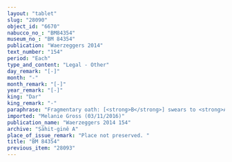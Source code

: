 ```yaml
---
layout: "tablet"
slug: "28090"
object_id: "6670"
nabucco_no_: "BM84354"
museum_no_: "BM 84354"
publication: "Waerzeggers 2014"
text_number: "154"
period: "Each"
type_and_content: "Legal - Other"
day_remark: "[-]"
month: "-"
month_remark: "[-]"
year_remark: "[-]"
king: "Dar"
king_remark: "-"
paraphrase: "Fragmentary oath: [<strong>B</strong>] swears to <strong>A</strong> by Bēl, Nab&ucirc; and the king of Babylon that he will bring him 1 &frac12; minas of silver and hand them over (<em>na&scaron;&ucirc;</em>-<em>nadānu</em>) on the 24<sup>th</sup> of Simān (III). If he fails to do so, the garment mender (<em>mukabb&ucirc;</em>) <strong>C</strong>, slave (<em>qallu</em>) of [<strong>B</strong>], will become property of <strong>A</strong>. Remainder, including witness list and date formula lost.<br /> &nbsp;<br /> <strong>A</strong> = Marduk-rēmanni/Bēl-uballiṭ//Ṣāhit-gin&ecirc;; [<strong>B</strong>] = name lost; <strong>C</strong> = Nab&ucirc;-ina-Esagil-lummir<br /> &nbsp;"
imported: "Melanie Gross (03/11/2016)"
publication_name: "Waerzeggers 2014 154"
archive: "Ṣāhit-ginê A"
place_of_issue_remark: "Place not preserved. "
title: "BM 84354"
previous_item: "28093"
---
```

